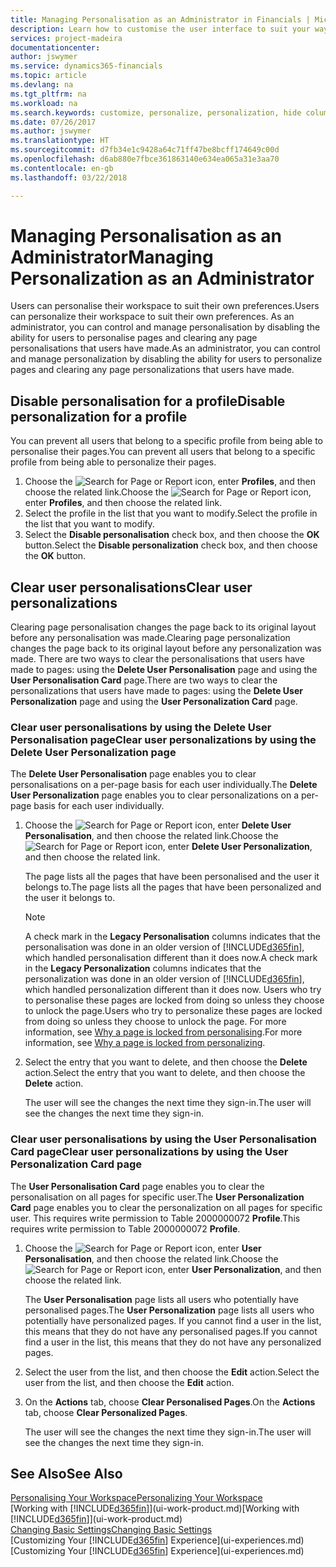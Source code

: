 ```yaml
---
title: Managing Personalisation as an Administrator in Financials | Microsoft Docs
description: Learn how to customise the user interface to suit your way of working.
services: project-madeira
documentationcenter: 
author: jswymer
ms.service: dynamics365-financials
ms.topic: article
ms.devlang: na
ms.tgt_pltfrm: na
ms.workload: na
ms.search.keywords: customize, personalize, personalization, hide columns, remove fields, move fields
ms.date: 07/26/2017
ms.author: jswymer
ms.translationtype: HT
ms.sourcegitcommit: d7fb34e1c9428a64c71ff47be8bcff174649c00d
ms.openlocfilehash: d6ab880e7fbce361863140e634ea065a31e3aa70
ms.contentlocale: en-gb
ms.lasthandoff: 03/22/2018

---
```

# <a name="managing-personalization-as-an-administrator"></a><span data-ttu-id="67dd6-103">Managing Personalisation as an Administrator</span><span class="sxs-lookup"><span data-stu-id="67dd6-103">Managing Personalization as an Administrator</span></span>
<!--NAV in the Web client-->
<span data-ttu-id="67dd6-104">Users can personalise their workspace to suit their own preferences.</span><span class="sxs-lookup"><span data-stu-id="67dd6-104">Users can personalize their workspace to suit their own preferences.</span></span> <span data-ttu-id="67dd6-105">As an administrator, you can control and manage personalisation by disabling the ability for users to personalise pages and clearing any page personalisations that users have made.</span><span class="sxs-lookup"><span data-stu-id="67dd6-105">As an administrator, you can control and manage personalization by disabling the ability for users to personalize pages and clearing any page personalizations that users have made.</span></span>

## <a name="disable-personalization-for-a-profile"></a><span data-ttu-id="67dd6-106">Disable personalisation for a profile</span><span class="sxs-lookup"><span data-stu-id="67dd6-106">Disable personalization for a profile</span></span>
<span data-ttu-id="67dd6-107">You can prevent all users that belong to a specific profile from being able to personalise their pages.</span><span class="sxs-lookup"><span data-stu-id="67dd6-107">You can prevent all users that belong to a specific profile from being able to personalize their pages.</span></span>
1.  <span data-ttu-id="67dd6-108">Choose the ![Search for Page or Report](media/ui-search/search_small.png "Search for Page or Report icon") icon, enter **Profiles**, and then choose the related link.</span><span class="sxs-lookup"><span data-stu-id="67dd6-108">Choose the ![Search for Page or Report](media/ui-search/search_small.png "Search for Page or Report icon") icon, enter **Profiles**, and then choose the related link.</span></span>
2.  <span data-ttu-id="67dd6-109">Select the profile in the list that you want to modify.</span><span class="sxs-lookup"><span data-stu-id="67dd6-109">Select the profile in the list that you want to modify.</span></span>
3. <span data-ttu-id="67dd6-110">Select the **Disable personalisation** check box, and then choose the **OK** button.</span><span class="sxs-lookup"><span data-stu-id="67dd6-110">Select the **Disable personalization** check box, and then choose the **OK** button.</span></span>

## <a name="clear-user-personalizations"></a><span data-ttu-id="67dd6-111">Clear user personalisations</span><span class="sxs-lookup"><span data-stu-id="67dd6-111">Clear user personalizations</span></span>

<span data-ttu-id="67dd6-112">Clearing page personalisation changes the page back to its original layout before any personalisation was made.</span><span class="sxs-lookup"><span data-stu-id="67dd6-112">Clearing page personalization changes the page back to its original layout before any personalization was made.</span></span> <span data-ttu-id="67dd6-113">There are two ways to clear the personalisations that users have made to pages: using the **Delete User Personalisation** page and using the **User Personalisation Card** page.</span><span class="sxs-lookup"><span data-stu-id="67dd6-113">There are two ways to clear the personalizations that users have made to pages: using the **Delete User Personalization** page and using the **User Personalization Card** page.</span></span>

### <a name="clear-user-personalizations-by-using-the-delete-user-personalization-page"></a><span data-ttu-id="67dd6-114">Clear user personalisations by using the Delete User Personalisation page</span><span class="sxs-lookup"><span data-stu-id="67dd6-114">Clear user personalizations by using the Delete User Personalization page</span></span>

<span data-ttu-id="67dd6-115">The **Delete User Personalisation** page enables you to clear personalisations on a per-page basis for each user individually.</span><span class="sxs-lookup"><span data-stu-id="67dd6-115">The **Delete User Personalization** page enables you to clear personalizations on a per-page basis for each user individually.</span></span>

1.  <span data-ttu-id="67dd6-116">Choose the ![Search for Page or Report](media/ui-search/search_small.png "Search for Page or Report icon") icon, enter **Delete User Personalisation**, and then choose the related link.</span><span class="sxs-lookup"><span data-stu-id="67dd6-116">Choose the ![Search for Page or Report](media/ui-search/search_small.png "Search for Page or Report icon") icon, enter **Delete User Personalization**, and then choose the related link.</span></span>

    <span data-ttu-id="67dd6-117">The page lists all the pages that have been personalised and the user it belongs to.</span><span class="sxs-lookup"><span data-stu-id="67dd6-117">The page lists all the pages that have been personalized and the user it belongs to.</span></span>

    >[!NOTE]
    > <span data-ttu-id="67dd6-118">A check mark in the **Legacy Personalisation** columns indicates that the personalisation was done in an older version of [!INCLUDE[d365fin](includes/d365fin_md.md)], which handled personalisation different than it does now.</span><span class="sxs-lookup"><span data-stu-id="67dd6-118">A check mark in the **Legacy Personalization** columns indicates that the personalization was done in an older version of [!INCLUDE[d365fin](includes/d365fin_md.md)], which handled personalization different than it does now.</span></span> <span data-ttu-id="67dd6-119">Users who try to personalise these pages are locked from doing so unless they choose to unlock the page.</span><span class="sxs-lookup"><span data-stu-id="67dd6-119">Users who try to personalize these pages are locked from doing so unless they choose to unlock the page.</span></span> <span data-ttu-id="67dd6-120">For more information, see [Why a page is locked from personalising](ui-personalization-locked.md).</span><span class="sxs-lookup"><span data-stu-id="67dd6-120">For more information, see [Why a page is locked from personalizing](ui-personalization-locked.md).</span></span>

2. <span data-ttu-id="67dd6-121">Select the entry that you want to delete, and then choose the **Delete** action.</span><span class="sxs-lookup"><span data-stu-id="67dd6-121">Select the entry that you want to delete, and then choose the **Delete** action.</span></span>

    <span data-ttu-id="67dd6-122">The user will see the changes the next time they sign-in.</span><span class="sxs-lookup"><span data-stu-id="67dd6-122">The user will see the changes the next time they sign-in.</span></span>

### <a name="clear-user-personalizations-by-using-the-user-personalization-card-page"></a><span data-ttu-id="67dd6-123">Clear user personalisations by using the User Personalisation Card page</span><span class="sxs-lookup"><span data-stu-id="67dd6-123">Clear user personalizations by using the User Personalization Card page</span></span>

<span data-ttu-id="67dd6-124">The **User Personalisation Card** page enables you to clear the personalisation on all pages for specific user.</span><span class="sxs-lookup"><span data-stu-id="67dd6-124">The **User Personalization Card** page enables you to clear the personalization on all pages for specific user.</span></span> <span data-ttu-id="67dd6-125">This requires write permission to Table 2000000072 **Profile**.</span><span class="sxs-lookup"><span data-stu-id="67dd6-125">This requires write permission to Table 2000000072 **Profile**.</span></span>

1.  <span data-ttu-id="67dd6-126">Choose the ![Search for Page or Report](media/ui-search/search_small.png "Search for Page or Report icon") icon, enter **User Personalisation**, and then choose the related link.</span><span class="sxs-lookup"><span data-stu-id="67dd6-126">Choose the ![Search for Page or Report](media/ui-search/search_small.png "Search for Page or Report icon") icon, enter **User Personalization**, and then choose the related link.</span></span>

    <span data-ttu-id="67dd6-127">The **User Personalisation** page lists all users who potentially have personalised pages.</span><span class="sxs-lookup"><span data-stu-id="67dd6-127">The **User Personalization** page lists all users who potentially have personalized pages.</span></span> <span data-ttu-id="67dd6-128">If you cannot find a user in the list, this means that they do not have any personalised pages.</span><span class="sxs-lookup"><span data-stu-id="67dd6-128">If you cannot find a user in the list, this means that they do not have any personalized pages.</span></span>

2. <span data-ttu-id="67dd6-129">Select the user from the list, and then choose the **Edit** action.</span><span class="sxs-lookup"><span data-stu-id="67dd6-129">Select the user from the list, and then choose the **Edit** action.</span></span>

3.  <span data-ttu-id="67dd6-130">On the **Actions** tab, choose **Clear Personalised Pages**.</span><span class="sxs-lookup"><span data-stu-id="67dd6-130">On the **Actions** tab, choose **Clear Personalized Pages**.</span></span>

    <span data-ttu-id="67dd6-131">The user will see the changes the next time they sign-in.</span><span class="sxs-lookup"><span data-stu-id="67dd6-131">The user will see the changes the next time they sign-in.</span></span>

## <a name="see-also"></a><span data-ttu-id="67dd6-132">See Also</span><span class="sxs-lookup"><span data-stu-id="67dd6-132">See Also</span></span>
[<span data-ttu-id="67dd6-133">Personalising Your Workspace</span><span class="sxs-lookup"><span data-stu-id="67dd6-133">Personalizing Your Workspace</span></span>](ui-personalization-user.md)  
<span data-ttu-id="67dd6-134">[Working with [!INCLUDE[d365fin](includes/d365fin_md.md)]](ui-work-product.md)</span><span class="sxs-lookup"><span data-stu-id="67dd6-134">[Working with [!INCLUDE[d365fin](includes/d365fin_md.md)]](ui-work-product.md)</span></span>  
[<span data-ttu-id="67dd6-135">Changing Basic Settings</span><span class="sxs-lookup"><span data-stu-id="67dd6-135">Changing Basic Settings</span></span>](ui-change-basic-settings.md)  
<span data-ttu-id="67dd6-136">[Customizing Your [!INCLUDE[d365fin](includes/d365fin_md.md)] Experience](ui-experiences.md)</span><span class="sxs-lookup"><span data-stu-id="67dd6-136">[Customizing Your [!INCLUDE[d365fin](includes/d365fin_md.md)] Experience](ui-experiences.md)</span></span>  

